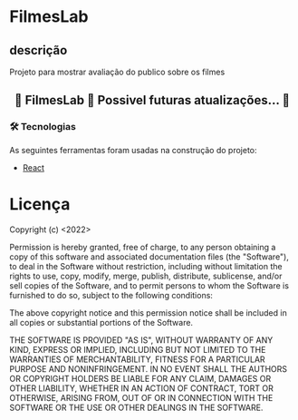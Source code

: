 # FilmesLab

## descrição
Projeto para mostrar avaliação do publico sobre os filmes

<h2 align="center"> 
	🚧  FilmesLab 🚀 Possivel futuras atualizações...  🚧
</h2>

### 🛠 Tecnologias

As seguintes ferramentas foram usadas na construção do projeto:

- [React](https://pt-br.reactjs.org/)

# Licença

Copyright (c) <2022> <Samuel>

Permission is hereby granted, free of charge, to any person obtaining a copy
of this software and associated documentation files (the "Software"), to deal
in the Software without restriction, including without limitation the rights
to use, copy, modify, merge, publish, distribute, sublicense, and/or sell
copies of the Software, and to permit persons to whom the Software is
furnished to do so, subject to the following conditions:

The above copyright notice and this permission notice shall be included in all
copies or substantial portions of the Software.

THE SOFTWARE IS PROVIDED "AS IS", WITHOUT WARRANTY OF ANY KIND, EXPRESS OR
IMPLIED, INCLUDING BUT NOT LIMITED TO THE WARRANTIES OF MERCHANTABILITY,
FITNESS FOR A PARTICULAR PURPOSE AND NONINFRINGEMENT. IN NO EVENT SHALL THE
AUTHORS OR COPYRIGHT HOLDERS BE LIABLE FOR ANY CLAIM, DAMAGES OR OTHER
LIABILITY, WHETHER IN AN ACTION OF CONTRACT, TORT OR OTHERWISE, ARISING FROM,
OUT OF OR IN CONNECTION WITH THE SOFTWARE OR THE USE OR OTHER DEALINGS IN THE
SOFTWARE.
